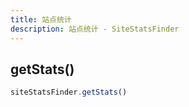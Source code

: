 ```yaml
---
title: 站点统计
description: 站点统计 - SiteStatsFinder
---
```


## getStats()

```js
siteStatsFinder.getStats()
```
